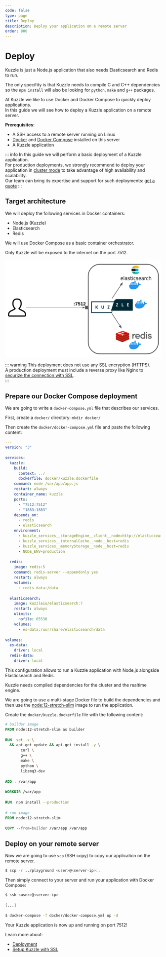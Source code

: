 ```yaml
---
code: false
type: page
title: Deploy
description: Deploy your application on a remote server
order: 800
---
```


# Deploy

Kuzzle is just a Node.js application that also needs Elasticsearch and Redis to run.  

The only specifity is that Kuzzle needs to compile C and C++ dependencies so the `npm install` will also be looking for `python`, `make` and `g++` packages.   

At Kuzzle we like to use Docker and Docker Compose to quickly deploy applications.  
In this guide we will see how to deploy a Kuzzle application on a remote server.

**Prerequisites:**
  - A SSH access to a remote server running on Linux
  - [Docker](https://docs.docker.com/engine/install/) and [Docker Compose](https://docs.docker.com/compose/install/) installed on this server
  - A Kuzzle application

::: info
In this guide we will perform a basic deployment of a Kuzzle application.  
For production deployments, we strongly recommend to deploy your application in [cluster mode](/core/2/guides/some-link) to take advantage of high availability and scalability.  
Our team can bring its expertise and support for such deployments: [get a quote](https://info.kuzzle.io/contact-us)
:::

## Target architecture

We will deploy the following services in Docker containers:
 - Node.js (Kuzzle)
 - Elasticsearch
 - Redis

We will use Docker Compose as a basic container orchestrator.

Only Kuzzle will be exposed to the internet on the port 7512.

![Kuzzle basic single node deployment](./deploy-kuzzle-single-node.png)

::: warning
This deployment does not use any SSL encryption (HTTPS).  
A production deployment must include a reverse proxy like Nginx to [securize the connection with SSL](/core/2/guides/ssl).  
:::

## Prepare our Docker Compose deployment

We are going to write a `docker-compose.yml` file that describes our services.  

First, create a `docker/` directory: `mkdir docker/`

Then create the `docker/docker-compose.yml` file and paste the following content:

```yaml
---
version: "3"

services:
  kuzzle:
    build:
      context: ../
      dockerfile: docker/kuzzle.dockerfile
    command: node /var/app/app.js
    restart: always
    container_name: kuzzle
    ports:
      - "7512:7512"
      - "1883:1883"
    depends_on:
      - redis
      - elasticsearch
    environment:
      - kuzzle_services__storageEngine__client__node=http://elasticsearch:9200
      - kuzzle_services__internalCache__node__host=redis
      - kuzzle_services__memoryStorage__node__host=redis
      - NODE_ENV=production

  redis:
    image: redis:5
    command: redis-server --appendonly yes
    restart: always
    volumes:
      - redis-data:/data

  elasticsearch:
    image: kuzzleio/elasticsearch:7
    restart: always
    ulimits:
      nofile: 65536
    volumes:
      - es-data:/usr/share/elasticsearch/data

volumes:
  es-data:
    driver: local
  redis-data:
    driver: local
```

This configuration allows to run a Kuzzle application with Node.js alongside Elasticsearch and Redis.

Kuzzle needs compiled dependencies for the cluster and the realtime engine.  

We are going to use a multi-stage Docker file to build the dependencies and then use the [node:12-stretch-slim](https://hub.docker.com/_/node?tab=description) image to run the application.

Create the `docker/kuzzle.dockerfile` file with the following content:

```dockerfile
# builder image
FROM node:12-stretch-slim as builder

RUN  set -x \
  && apt-get update && apt-get install -y \
       curl \
       g++ \
       make \
       python \
       libzmq3-dev

ADD . /var/app

WORKDIR /var/app

RUN  npm install --production

# run image
FROM node:12-stretch-slim

COPY --from=builder /var/app /var/app
```

## Deploy on your remote server

Now we are going to use `scp` (SSH copy) to copy our application on the remote server.  

```bash
$ scp -r ../playground <user>@<server-ip>:.
```

Then simply connect to your server and run your application with Docker Compose:

```bash
$ ssh <user>@<server-ip>

[...]

$ docker-compose -f docker/docker-compose.yml up -d
```

Your Kuzzle application is now up and running on port 7512!

Learn more about:
 - [Deployment](/core/2/api/some-links)
 - [Setup Kuzzle with SSL](/core/2/some-link)

